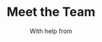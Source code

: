 ---
templateKey: 'team-page'
path: /team
title: Meet the Team
subtitle: With help from
banner: /img/logos/tepper-logo.png
bios:
  main:
    - name: Dr. Gary Fleischer, M.D.
      description: >-
        Dr. Gary D. Fleischer is Distinguished Military Graduate and an Honors graduate of Princeton University’s School of Engineering. As an officer in the United States Army, he attended Tufts University School of Medicine. He pursued his post graduate training at Walter Reed Army Medical Center and at Dwight David Eisenhower Army Medical Center. Subsequently, he completed a Spine Surgery Fellowship at the prestigious Spine Center at University of California, San Francisco. He continued to serve for many more years in the Army, up to the rank of Lieutenant Colonel. During that service, he completed four overseas tours of duty. He served as a field medical commander and deputy commander of a large Combat Support Hospital. When returning from overseas, he was assigned back to Ft. Bragg’s Womack Army Medical Center, where he served as the Chairman of the Department of Clinical Investigations and started the spine surgery program. During his time in the military, he served in small unit operations as a Flight Surgeon and a U.S. Paratrooper.
      image: /img/team/gary-fleischer.jpg
    - name: Hal Spitz
      description: >-
        Senior member of the executive team for several startups with focus on technology related roles.
      image: /img/team/hal-spitz.jpg
  support:
    - name: Tunde Ajayi
      description: >-
        Vice President of Completions
      image: /img/team/tunde-ajayi.jpg
    - name: Sofia Eliseeva
      description: >-
        I am a driven and experienced mobile developer with a soft spot documentation, and a passion for team communication. My career goals include continuing to work in the Android Mobile industry, and becoming a senior software engineer. I love a challenge, and am always on the look out for how to apply everything I learn in my MBA to my daily work life.
      image: /img/team/sofia-eliseeva.jpg
    - name: Jahmiah Guillory
      description: >-
        Experienced Fire Protection Specialist with a demonstrated history of working in all aspects of the construction industry. Skilled in Gas, Petroleum, Analytical Skills, Sales, Technical Support and Safety Management Systems. Strong operations professional with a Bachelor of Science (BS) focused in Petroleum and Natural Gas Engineering from Penn State University.
      image: /img/team/jahmiah-guillory.jpg
    - name: Jen MacDonald
      description: >-
        Professional nuisance.
      image: /img/team/jen-macdonald.jpg
    - name: Luke Miller
      description: >-
        Luke grew up in Chester Springs, PA, the second oldest of four brothers. He pursued a degree in Computer Science Engineering because of the enjoyment he gets out of building things. Since undergrad, he has been working as a Software Development Engineer for Amazon Web Services. He loves and hates running and most of all, loves spending time with his family and friends. Outside of work, he enjoys reading, pottery, yoga, running, wakeboarding, and snow skiing.
      image: /img/team/luke-miller.jpg
---